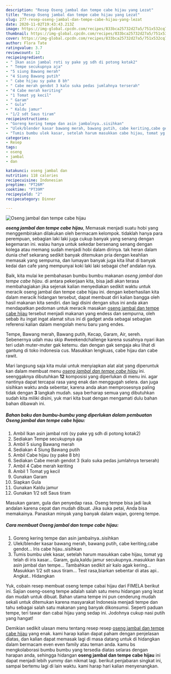 ```yaml
---
description: "Resep Oseng jambal dan tempe cabe hijau yang Lezat"
title: "Resep Oseng jambal dan tempe cabe hijau yang Lezat"
slug: 277-resep-oseng-jambal-dan-tempe-cabe-hijau-yang-lezat
date: 2020-11-02T19:43:43.213Z
image: https://img-global.cpcdn.com/recipes/833bca25732d27a5/751x532cq70/oseng-jambal-dan-tempe-cabe-hijau-foto-resep-utama.jpg
thumbnail: https://img-global.cpcdn.com/recipes/833bca25732d27a5/751x532cq70/oseng-jambal-dan-tempe-cabe-hijau-foto-resep-utama.jpg
cover: https://img-global.cpcdn.com/recipes/833bca25732d27a5/751x532cq70/oseng-jambal-dan-tempe-cabe-hijau-foto-resep-utama.jpg
author: Flora Tate
ratingvalue: 3.7
reviewcount: 12
recipeingredient:
- " Ikan asin jambal roti sy pake yg sdh di potong kotak2"
- " Tempe secukupnya aja"
- "5 siung Bawang merah"
- "4 Siung Bawang putih"
- " Cabe hijau sy pake 8 bh"
- " Cabe merah gendot 3 kalo suka pedas jumlahnya terserah"
- "4 Cabe merah keriting"
- "1 Tomat yg kecil"
- " Garam"
- " Gula"
- " Kaldu jamur"
- "1/2 sdt Saus tiram"
recipeinstructions:
- "Goreng kering tempe dan asin jambalnya..sisihkan"
- "Ulek/blender kasar bawang merah, bawang putih, cabe keriting,cabe gendot... Iris cabe hijau..sisihkan"
- "Tumis bumbu ulek kasar, setelah harum masukkan cabe hijau, tomat yg telah di iris kasar... Garam, gula,kaldu jamur secukupnya..masukkan ikan asin jambal dan tempe... Tambahkan sedikit air kalo agak kering... Masukkan 1/2 sdt saus tiram... Test rasa,biarkan sebentar di atas api.. Angkat.. Hidangkan"
categories:
- Resep
tags:
- oseng
- jambal
- dan

katakunci: oseng jambal dan 
nutrition: 118 calories
recipecuisine: Indonesian
preptime: "PT26M"
cooktime: "PT39M"
recipeyield: "2"
recipecategory: Dinner

---
```



![Oseng jambal dan tempe cabe hijau](https://img-global.cpcdn.com/recipes/833bca25732d27a5/751x532cq70/oseng-jambal-dan-tempe-cabe-hijau-foto-resep-utama.jpg)

<b><i>oseng jambal dan tempe cabe hijau</i></b>, Memasak menjadi suatu hobi yang menggembirakan dilakukan oleh bermacam kelompok. tidaklah hanya para perempuan, sebagian laki laki juga cukup banyak yang senang dengan kegemaran ini. walau hanya untuk sekedar bersenang senang dengan kolega atau memang sudah menjadi hobi dalam dirinya. tak heran dalam dunia chef sekarang sedikit banyak ditemukan pria dengan keahlian memasak yang sempurna, dan lumayan banyak juga kita lihat di banyak kedai dan cafe yang mempunyai koki laki laki sebagai chef andalan nya.

Baik, kita mulai ke pembahasan bumbu bumbu makanan <i>oseng jambal dan tempe cabe hijau</i>. di antara pekerjaan kita, bisa jadi akan terasa membahagiakan jika sejenak kalian menyediakan sedikit waktu untuk meracik oseng jambal dan tempe cabe hijau ini. dengan keberhasilan kita dalam meracik hidangan tersebut, dapat membuat diri kalian bangga oleh hasil makanan kita sendiri. dan lagi disini dengan situs ini anda akan mendapatkan pedoman untuk meracik masakan <u>oseng jambal dan tempe cabe hijau</u> tersebut menjadi makanan yang endess dan sempurna, oleh sebab itu ingat ingat alamat situs ini di gadget anda sebagai sebagian referensi kalian dalam mengolah menu baru yang endes.

Tempe, Bawang merah, Bawang putih, Kecap, Garam, Air, sereh. Sebenernya udah mau skip #weekendchallenge karena susahnya nyari ikan teri udah muter-muter gak ketemu. dan dengan gak sengaja aku lihat di gantung di toko indonesia cus. Masukkan lengkuas, cabe hijau dan cabe rawit.


Mari langsung saja kita mulai untuk menyiapkan alat alat yang diperuntuk kan dalam membuat menu <u><i>oseng jambal dan tempe cabe hijau</i></u> ini. seenggaknya dibutuhkan <b>12</b> komposisi yang diperlukan di menu ini. agar nantinya dapat tercapai rasa yang enak dan menggugah selera. dan juga sisihkan waktu anda sebentar, karena anda akan memprosesnya paling tidak dengan <b>3</b> langkah mudah. saya berharap semua yang dibutuhkan sudah kita miliki disini, yuk mari kita buat dengan mengamati dulu bahan bahan dibawah ini.

<!--inarticleads1-->

##### Bahan baku dan bumbu-bumbu yang diperlukan dalam pembuatan Oseng jambal dan tempe cabe hijau:

1. Ambil  Ikan asin jambal roti (sy pake yg sdh di potong kotak2)
1. Sediakan  Tempe secukupnya aja
1. Ambil 5 siung Bawang merah
1. Sediakan 4 Siung Bawang putih
1. Ambil  Cabe hijau (sy pake 8 bh)
1. Sediakan  Cabe merah gendot 3 (kalo suka pedas jumlahnya terserah)
1. Ambil 4 Cabe merah keriting
1. Ambil 1 Tomat yg kecil
1. Gunakan  Garam
1. Siapkan  Gula
1. Gunakan  Kaldu jamur
1. Gunakan 1/2 sdt Saus tiram


Masukan garam, gula dan penyedap rasa. Oseng tempe bisa jadi lauk andalan karena cepat dan mudah dibuat. Jika suka petai, Anda bisa memakainya. Panaskan minyak yang banyak dalam wajan, goreng tempe. 

<!--inarticleads2-->

##### Cara membuat Oseng jambal dan tempe cabe hijau:

1. Goreng kering tempe dan asin jambalnya..sisihkan
1. Ulek/blender kasar bawang merah, bawang putih, cabe keriting,cabe gendot... Iris cabe hijau..sisihkan
1. Tumis bumbu ulek kasar, setelah harum masukkan cabe hijau, tomat yg telah di iris kasar... Garam, gula,kaldu jamur secukupnya..masukkan ikan asin jambal dan tempe... Tambahkan sedikit air kalo agak kering... Masukkan 1/2 sdt saus tiram... Test rasa,biarkan sebentar di atas api.. Angkat.. Hidangkan


Yuk, cobain resep membuat oseng tempe cabai hijau dari FIMELA berikut ini. Sajian oseng-oseng tempe adalah salah satu menu hidangan yang lezat dan mudah untuk dibuat. Bahan utama tempe ini pun cenderung mudah sekali untuk ditemukan karena masyarakat Indonesia menjadi tempe dan tahu sebagai salah satu makanan yang banyak dikonsumsi. Seperti paduan tempe, teri tawar dan cabai hijau yang sedap ini. Jodohnya cukup nasi putih yang hangat! 

Demikian sedikit ulasan menu tentang resep resep <u>oseng jambal dan tempe cabe hijau</u> yang enak. kami harap kalian dapat paham dengan penjelasan diatas, dan kalian dapat memasak lagi di masa datang untuk di hidangkan dalam bermacam even even family atau teman anda. kamu bs mengkolaborasi bumbu bumbu yang tersedia diatas selaras dengan harapan anda, sehingga hidangan <b>oseng jambal dan tempe cabe hijau</b> ini dapat menjadi lebih yummy dan nikmat lagi. berikut penjabaran singkat ini, sampai bertemu lagi di lain waktu. kami harap hari kalian menyenangkan.
